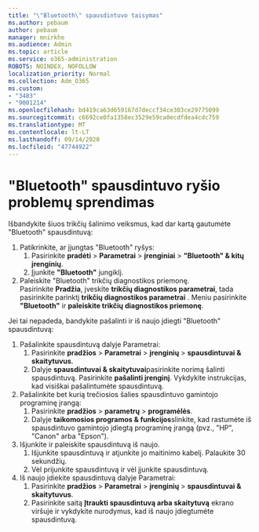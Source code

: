 ```yaml
---
title: "\"Bluetooth\" spausdintuvo taisymas"
ms.author: pebaum
author: pebaum
manager: mnirkhe
ms.audience: Admin
ms.topic: article
ms.service: o365-administration
ROBOTS: NOINDEX, NOFOLLOW
localization_priority: Normal
ms.collection: Adm_O365
ms.custom:
- "3483"
- "9001214"
ms.openlocfilehash: bd419ca63d659167d7deccf34ce303ce29775099
ms.sourcegitcommit: c6692ce0fa1358ec3529e59ca0ecdfdea4cdc759
ms.translationtype: MT
ms.contentlocale: lt-LT
ms.lasthandoff: 09/14/2020
ms.locfileid: "47744922"
---
```

# <a name="fix-bluetooth-printer-connection-issues"></a>"Bluetooth" spausdintuvo ryšio problemų sprendimas

Išbandykite šiuos trikčių šalinimo veiksmus, kad dar kartą gautumėte "Bluetooth" spausdintuvą:


1. Patikrinkite, ar įjungtas "Bluetooth" ryšys:
    1. Pasirinkite **pradėti**  >  **Parametrai**  >  **įrenginiai**  >  **"Bluetooth" & kitų įrenginių**.
    2. Įjunkite **"Bluetooth"** jungiklį.
2. Paleiskite "Bluetooth" trikčių diagnostikos priemonę. <br>
    Pasirinkite **Pradžia**, įveskite **trikčių diagnostikos parametrai**, tada pasirinkite parinktį **trikčių diagnostikos parametrai** . Meniu pasirinkite **"Bluetooth"** ir **paleiskite trikčių diagnostikos priemonę**.

Jei tai nepadeda, bandykite pašalinti ir iš naujo įdiegti "Bluetooth" spausdintuvą:

1. Pašalinkite spausdintuvą dalyje Parametrai:
    1. Pasirinkite **pradžios**  >  **Parametrai**  >  **įrenginių**  >  **spausdintuvai & skaitytuvus**.
    2. Dalyje **spausdintuvai & skaitytuvai**pasirinkite norimą šalinti spausdintuvą. Pasirinkite **pašalinti įrenginį**. Vykdykite instrukcijas, kad visiškai pašalintumėte spausdintuvą.
2. Pašalinkite bet kurią trečiosios šalies spausdintuvo gamintojo programinę įrangą:
    1. Pasirinkite **pradžios**  >  **parametrų**  >  **programėlės**.
    2. Dalyje **taikomosios programos & funkcijos**slinkite, kad rastumėte iš spausdintuvo gamintojo įdiegtą programinę įrangą (pvz., "HP", "Canon" arba "Epson").
3. Išjunkite ir paleiskite spausdintuvą iš naujo.
   1. Išjunkite spausdintuvą ir atjunkite jo maitinimo kabelį. Palaukite 30 sekundžių. 
   2. Vėl prijunkite spausdintuvą ir vėl įjunkite spausdintuvą.
4. Iš naujo įdiekite spausdintuvą dalyje Parametrai:
    1. Pasirinkite **pradžios**  >  **Parametrai**  >  **įrenginių**  >  **spausdintuvai & skaitytuvus**.
    2. Pasirinkite saitą **Įtraukti spausdintuvą arba skaitytuvą** ekrano viršuje ir vykdykite nurodymus, kad iš naujo įdiegtumėte spausdintuvą.
